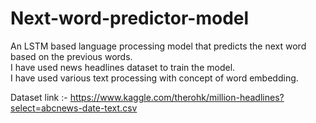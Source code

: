 # Next-word-predictor-model
An LSTM based language processing model that predicts the next word based on the previous words.<br>
I have used news headlines dataset to train the model.<br>
I have used various text processing with concept of word embedding.<br>

Dataset link :- https://www.kaggle.com/therohk/million-headlines?select=abcnews-date-text.csv


